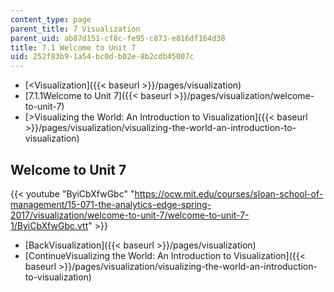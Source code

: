 ```yaml
---
content_type: page
parent_title: 7 Visualization
parent_uid: ab87d151-cf8c-fe95-c873-e816df164d38
title: 7.1 Welcome to Unit 7
uid: 252f83b9-1a54-bc0d-b02e-8b2cdb45007c
---
```


*   [<Visualization]({{< baseurl >}}/pages/visualization)
*   [7.1.1Welcome to Unit 7]({{< baseurl >}}/pages/visualization/welcome-to-unit-7)
*   [\>Visualizing the World: An Introduction to Visualization]({{< baseurl >}}/pages/visualization/visualizing-the-world-an-introduction-to-visualization)

Welcome to Unit 7
-----------------

{{< youtube "ByiCbXfwGbc" "https://ocw.mit.edu/courses/sloan-school-of-management/15-071-the-analytics-edge-spring-2017/visualization/welcome-to-unit-7/welcome-to-unit-7-1/ByiCbXfwGbc.vtt" >}}

*   [BackVisualization]({{< baseurl >}}/pages/visualization)
*   [ContinueVisualizing the World: An Introduction to Visualization]({{< baseurl >}}/pages/visualization/visualizing-the-world-an-introduction-to-visualization)